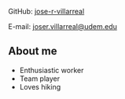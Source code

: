 GitHub: [jose-r-villarreal](https://github.com/jose-r-villarreal)

E-mail: joser.villarreal@udem.edu

## About me

- Enthusiastic worker
- Team player
- Loves hiking
